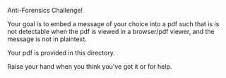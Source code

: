 Anti-Forensics Challenge! 

Your goal is to embed a message of your choice into a pdf such that is is not detectable 
when the pdf is viewed in a browser/pdf viewer, and the message is not in plaintext. 

Your pdf is provided in this directory.

Raise your hand when you think you've got it or for help.
